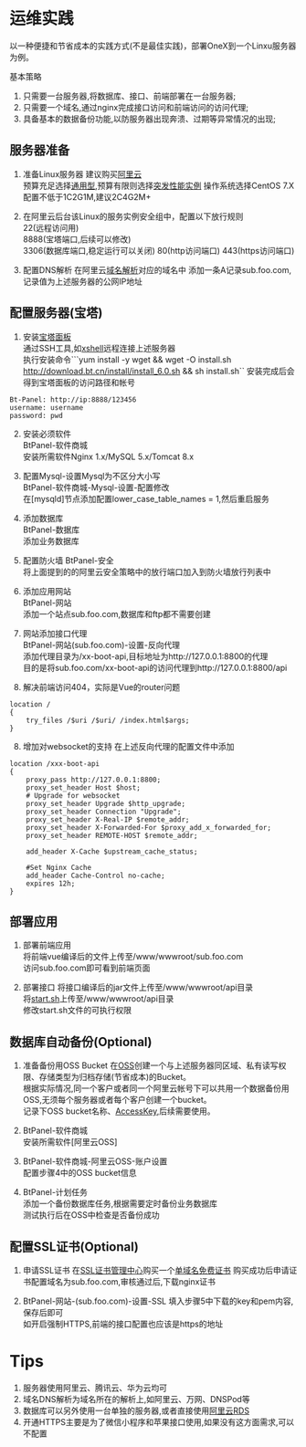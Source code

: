 # 运维实践
以一种便捷和节省成本的实践方式(不是最佳实践)，部署OneX到一个Linxu服务器为例。

基本策略

1. 只需要一台服务器,将数据库、接口、前端部署在一台服务器;
2. 只需要一个域名,通过nginx完成接口访问和前端访问的访问代理;
3. 具备基本的数据备份功能,以防服务器出现奔溃、过期等异常情况的出现;

## 服务器准备
1. 准备Linux服务器
建议购买[阿里云](https://ecs-buy.aliyun.com/wizard#/prepay/cn-hangzhou)  
预算充足选择[通用型](https://help.aliyun.com/document_detail/108490.html),预算有限则选择[突发性能实例](https://help.aliyun.com/document_detail/59977.html)
操作系统选择CentOS 7.X    
配置不低于1C2G1M,建议2C4G2M+


2. 在阿里云后台该Linux的服务实例安全组中，配置以下放行规则   
22(远程访问用)       
8888(宝塔端口,后续可以修改)       
3306(数据库端口,稳定运行可以关闭)
80(http访问端口)
443(https访问端口)


3. 配置DNS解析
在阿里云[域名解析](https://dns.console.aliyun.com/#/dns/domainList)对应的域名中
添加一条A记录sub.foo.com,记录值为上述服务器的公网IP地址

## 配置服务器(宝塔)

1. 安装[宝塔面板](https://www.bt.cn/)   
通过SSH工具,如[xshell](https://www.portablesoft.org/xshell-xftp-6-integrated/)远程连接上述服务器   
执行安装命令```yum install -y wget && wget -O install.sh http://download.bt.cn/install/install_6.0.sh && sh install.sh``
安装完成后会得到宝塔面板的访问路径和帐号
```
Bt-Panel: http://ip:8888/123456
username: username
password: pwd
```
  
2. 安装必须软件		
BtPanel-软件商城     
安装所需软件Nginx 1.x/MySQL 5.x/Tomcat 8.x

3. 配置Mysql-设置Mysql为不区分大小写   
BtPanel-软件商城-Mysql-设置-配置修改      
在[mysqld]节点添加配置lower_case_table_names = 1,然后重启服务
     
     
4. 添加数据库	
BtPanel-数据库      
添加业务数据库


5. 配置防火墙
BtPanel-安全      
将上面提到的的阿里云安全策略中的放行端口加入到防火墙放行列表中


5. 添加应用网站	
BtPanel-网站      
添加一个站点sub.foo.com,数据库和ftp都不需要创建


6. 网站添加接口代理     
BtPanel-网站(sub.foo.com)-设置-反向代理     
添加代理目录为/xx-boot-api,目标地址为http://127.0.0.1:8800的代理      
目的是将sub.foo.com/xx-boot-api的访问代理到http://127.0.0.1:8800/api

7. 解决前端访问404，实际是Vue的router问题
```
location /
{
    try_files /$uri /$uri/ /index.html$args;
}
```

8. 增加对websocket的支持
在上述反向代理的配置文件中添加
```
location /xxx-boot-api
{
    proxy_pass http://127.0.0.1:8800;
    proxy_set_header Host $host;
	# Upgrade for websocket
    proxy_set_header Upgrade $http_upgrade;    
    proxy_set_header Connection "Upgrade"; 
    proxy_set_header X-Real-IP $remote_addr;
    proxy_set_header X-Forwarded-For $proxy_add_x_forwarded_for;
    proxy_set_header REMOTE-HOST $remote_addr;
    
    add_header X-Cache $upstream_cache_status;
    
    #Set Nginx Cache
    add_header Cache-Control no-cache;
    expires 12h;
}

```

## 部署应用

1. 部署前端应用   
将前端vue编译后的文件上传至/www/wwwroot/sub.foo.com         
访问sub.foo.com即可看到前端页面


2. 部署接口
将接口编译后的jar文件上传至/www/wwwroot/api目录    
将[start.sh](start.sh)上传至/www/wwwroot/api目录    
修改start.sh文件的可执行权限

## 数据库自动备份(Optional)

1. 准备备份用OSS Bucket
在[OSS](https://oss.console.aliyun.com/bucket)创建一个与上述服务器同区域、私有读写权限、存储类型为归档存储(节省成本)的Bucket。       
根据实际情况,同一个客户或者同一个阿里云帐号下可以共用一个数据备份用OSS,无须每个服务器或者每个客户创建一个bucket。      
记录下OSS bucket名称、[AccessKey](https://usercenter.console.aliyun.com/#/manage/ak),后续需要使用。


2. BtPanel-软件商城     
安装所需软件[阿里云OSS]


3. BtPanel-软件商城-阿里云OSS-账户设置     
配置步骤4中的OSS bucket信息


4. BtPanel-计划任务      
添加一个备份数据库任务,根据需要定时备份业务数据库   
测试执行后在OSS中检查是否备份成功


## 配置SSL证书(Optional)

1. 申请SSL证书
在[SSL证书管理中心](https://yundun.console.aliyun.com/?p=cas#/overview/cn-hangzhou)购买一个[单域名免费证书](https://common-buy.aliyun.com/?commodityCode=cas)
购买成功后申请证书配置域名为sub.foo.com,审核通过后,下载nginx证书


2. BtPanel-网站-(sub.foo.com)-设置-SSL 
填入步骤5中下载的key和pem内容,保存后即可        
如开启强制HTTPS,前端的接口配置也应该是https的地址

# Tips
1. 服务器使用阿里云、腾讯云、华为云均可
2. 域名DNS解析为域名所在的解析上,如阿里云、万网、DNSPod等
3. 数据库可以另外使用一台单独的服务器,或者直接使用[阿里云RDS](https://rdsnext.console.aliyun.com/#/dashboard/cn-hangzhou)
4. 开通HTTPS主要是为了微信小程序和苹果接口使用,如果没有这方面需求,可以不配置
